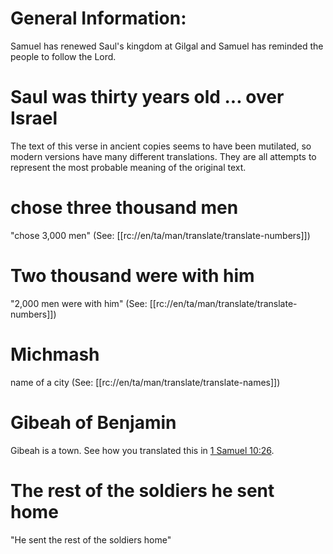 # General Information:

Samuel has renewed Saul's kingdom at Gilgal and Samuel has reminded the people to follow the Lord.

# Saul was thirty years old ... over Israel

The text of this verse in ancient copies seems to have been mutilated, so modern versions have many different translations. They are all attempts to represent the most probable meaning of the original text.

# chose three thousand men

"chose 3,000 men" (See: [[rc://en/ta/man/translate/translate-numbers]])

# Two thousand were with him

"2,000 men were with him" (See: [[rc://en/ta/man/translate/translate-numbers]])

# Michmash

name of a city (See: [[rc://en/ta/man/translate/translate-names]])

# Gibeah of Benjamin

Gibeah is a town. See how you translated this in [1 Samuel 10:26](../10/26.md).

# The rest of the soldiers he sent home

"He sent the rest of the soldiers home"